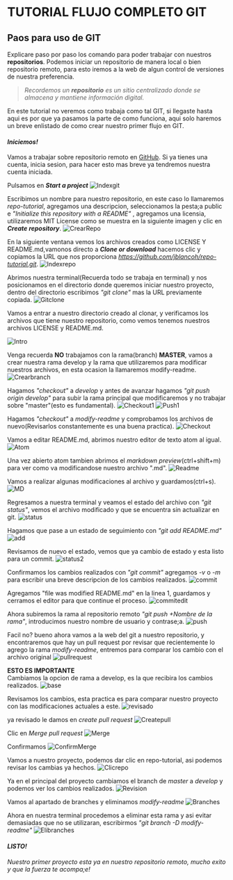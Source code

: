 TUTORIAL FLUJO COMPLETO GIT
==
Paos para uso de GIT
--

Explicare paso por paso los comando para poder trabajar con nuestros __repositorios__. Podemos iniciar un repositorio de manera local o bien repositorio remoto, para esto iremos a la web de algun control de versiones de nuestra preferencia.

>*Recordemos un __repositorio__ es un sitio centralizado donde se almacena y mantiene información digital.*

En este tutorial no veremos como trabaja como tal GIT, si llegaste hasta aqui es por que ya pasamos la parte de como funciona, aqui solo haremos un breve enlistado de como crear nuestro primer flujo en GIT.

#### ***Iniciemos!***


Vamos a trabajar sobre repositorio remoto en [GitHub](https://github.com/).
Si ya tienes una cuenta, inicia sesion, para hacer esto mas breve ya tendremos nuestra cuenta iniciada.

Pulsamos en ***Start a project***
![Indexgit](img/githubindex.png "Index Git")

Escribimos un nombre para nuestro repositorio, en este caso lo llamaremos *repo-tutorial*, agregamos una descripcion, seleccionamos la pesta;a public e *"Initialize this repository with a README"* , agregamos una licensia, utilizaremos MIT License como se muestra en la siguiente imagen y clic en ***Create repository***.
![CrearRepo](img/crear-repo.png "Crear Repo")

En la siguiente ventana vemos los archivos creados como LICENSE Y README.md,vamonos directo a ***Clone or download*** hacemos clic y copiamos la URL que nos proporciona *https://github.com/jblancoh/repo-tutorial.git*.
![Indexrepo](img/clonegit.png "Index Repo")

Abrimos nuestra terminal(Recuerda todo se trabaja en terminal) y nos posicionamos en el directorio donde queremos iniciar nuestro proyecto, dentro del directorio escribimos *"git clone"* mas la URL previamente copiada.
![Gitclone](img/gitclone2.png "Git Clone")

Vamos a entrar a nuestro directorio creado al clonar, y verificamos los archivos que tiene nuestro repositorio, como vemos tenemos nuestros archivos LICENSE y README.md.

![Intro](img/ls.png "Entrar a directorio")

Venga recuerda **NO** trabajamos con la rama(branch) **MASTER**, vamos a crear nuestra rama develop y la rama que utilizaremos para modificar nuestros archivos, en esta ocasion la llamaremos modify-readme.
![Crearbranch](img/gitbranch.png "Crear branch")

Hagamos *"checkout"* a *develop* y antes de avanzar hagamos *"git push origin develop"* para subir la rama principal que modificaremos y no trabajar sobre "master"(esto es fundamental).
![Checkout1](img/chdev1.png)
![Push1](img/push1.png)

Hagamos *"checkout"* a *modify-readme* y comprobamos los archivos de nuevo(Revisarlos constantemente es una buena practica).
![Checkout](img/checkout.png "Checkout")

Vamos a editar README.md, abrimos nuestro editor de texto atom al igual.
![Atom](img/atom.png)

Una vez abierto atom tambien abrimos el *markdown preview*(ctrl+shift+m) para ver como va modificandose nuestro archivo ".md".
![Readme](img/inicioreadme.png)

Vamos a realizar algunas modificaciones al archivo y guardamos(ctrl+s).
![MD](img/readmemark.png)

Regresamos a nuestra terminal y veamos el estado del archivo con *"git status"*, vemos el archivo modificado y que se encuentra sin actualizar en git.
![status](img/status1.png)

Hagamos que pase a un estado de seguimiento con *"git add README.md"*
![add](img/add.png)


Revisamos de nuevo el estado, vemos que ya cambio de estado y esta listo para un commit.
![status2](img/status2.png)

Confirmamos los cambios realizados con *"git commit"* agregamos *-v* o *-m* para escribir una breve descripcion de los cambios realizados.
![commit](img/commitv.png)

Agregamos "file was modified README.md" en la linea 1, guardamos y cerramos el editor para que continue el proceso.
![commitedit](img/commitedit.png)

Ahora subiremos la rama al repositorio remoto *"git push +Nombre de la rama"*, introducimos nuestro nombre de usuario y contrase;a.
![push](img/push.png)

Facil no? bueno ahora vamos a la web del git a nuestro repositorio, y encontraremos que hay un pull request por revisar que recientemente lo agrego la rama *modify-readme*, entremos para comparar los cambio con el archivo original
![pullrequest](img/pullrequest.png)

**ESTO ES IMPORTANTE**  
Cambiamos la opcion de rama a develop, es la que recibira los cambios realizados.
![base](img/base1.png)

Revisamos los cambios, esta practica es para comparar nuestro proyecto con las modificaciones actuales a este.
![revisado](img/revisado.png)

ya revisado le damos en *create pull request*
![Createpull](img/createpull.png)

Clic en *Merge pull request*
![Merge](img/merge.png)

Confirmamos
![ConfirmMerge](img/confirm.png)

Vamos a nuestro proyecto, podemos dar clic en repo-tutorial, asi podemos revisar los cambias ya hechos.
![Clicrepo](img/clicrepo.png)

Ya en el principal del proyecto cambiamos el branch de *master* a *develop* y podemos ver los cambios realizados.
![Revision](img/revisiondevelop.png)

Vamos al apartado de branches y eliminamos *modify-readme*
![Branches](img/clicbranches.png)

Ahora en nuestra terminal procedemos a eliminar esta rama y asi evitar demasiadas que no se utilizaran, escribirmos *"git branch -D modify-readme"*
![Elibranches](img/elibranches.png)

#### ***LISTO!***    
###### Nuestro primer proyecto esta ya en nuestro repositorio remoto, mucho exito y que la fuerza te acompa;e!
